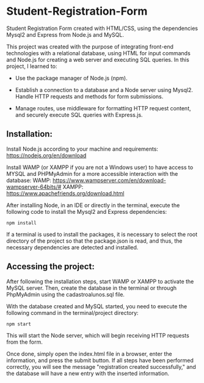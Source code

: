 # Student-Registration-Form
Student Registration Form created with HTML/CSS, using the dependencies Mysql2 and Express from Node.js and MySQL.

This project was created with the purpose of integrating front-end technologies with a relational database, using HTML for input commands and Node.js for creating a web server and executing SQL queries. In this project, I learned to:

* Use the package manager of Node.js (npm).

* Establish a connection to a database and a Node server using Mysql2.
Handle HTTP requests and methods for form submissions.

* Manage routes, use middleware for formatting HTTP request content, and securely execute SQL queries with Express.js.

## Installation:
Install Node.js according to your machine and requirements:
https://nodejs.org/en/download

Install WAMP (or XAMPP if you are not a Windows user) to have access to MYSQL and PHPMyAdmin for a more accessible interaction with the database:
WAMP: https://www.wampserver.com/en/download-wampserver-64bits/#
XAMPP: https://www.apachefriends.org/download.html

After installing Node, in an IDE or directly in the terminal, execute the following code to install the Mysql2 and Express dependencies:

`npm install`

If a terminal is used to install the packages, it is necessary to select the root directory of the project so that the package.json is read, and thus, the necessary dependencies are detected and installed.

## Accessing the project:

After following the installation steps, start WAMP or XAMPP to activate the MySQL server. Then, create the database in the terminal or through PhpMyAdmin using the cadastroalunos.sql file.

With the database created and MySQL started, you need to execute the following command in the terminal/project directory:

`npm start`

This will start the Node server, which will begin receiving HTTP requests from the form.

Once done, simply open the index.html file in a browser, enter the information, and press the submit button. If all steps have been performed correctly, you will see the message "registration created successfully," and the database will have a new entry with the inserted information.
